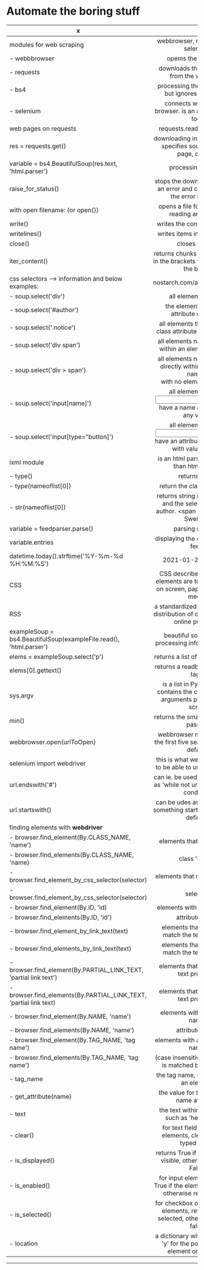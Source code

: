 # Automate the boring stuff

x		                       					|     															|
-----------------------------------------------------------------------------|:-----------------------------------------------------------------------------------------------------------------:|
modules for web scraping							| webbrowser, requests, bs4, selenium											|
- webbbrowser									| opems the web page													|
- requests									| downloads the information from the web page										|
- bs4										| processing the information, but ignores JavaScript									|
- selenium									| connects with the web browser. is an automatization tool								|
web pages on requests								| requests.readthedocs.org/												|
res = requests.get()								| downloading information from specifies source, ie. web page, or a file						|
variable = bs4.BeautifulSoup(res.text, 'html.parser')			| processing the info													|
raise_for_status()								| stops the download if there is an error and communicates the error message						|
with open filename:	(or open())						| opens a file for appending, reading and writing									|
write()									| writes the content to the file											|
writelines()									| writes items in a list to a file											|
close()									| closes the file													|
iter_content()									| returns chunks of the content. in the brackets we can specify the bytes						|
css selectors --> information and below examples:				| nostarch.com/automatestuff2/											|
- soup.select('div')								| all elements named <div>												|
- soup.select('#author')							| the element with an id attribute of author										|
- soup.select('.notice')							| all elements that use a css class attribute named notice								|
- soup.select('div span')							| all elements names <span> that are within an element cnamed <div>							|
- soup.select('div > span')							| all elements names <span> that are directly within an element named <div> with no element between			|
- soup.select('input[name]')							| all elements named <input> that have a name attribute with any value						|
- soup.select('input[type="button]')						| all elements names <input> that have an attribute named type with value button					|
lxml module									| is an html parser, but faster than html.parser									|
- type()									| returns class													|
- type(nameoflist[0])								| return the class of index 0												|
- str(nameoflist[0])								| returns string including tags and the selected part ie. author. <span id="author>Al Sweigart</span>		|
variable = feedparser.parse()							| parsing rss feed													|
variable.entries								| displaying the entries in a rss feed										|
datetime.today().strftime('%Y-%m-%d %H:%M:%S')				| 2021-01-26 16:50:03													|
CSS										| CSS describes how HTML elements are to be displayed on screen, paper, or in other media				|
RSS										| a standardized system for the distribution of content from an online publisher					|
exampleSoup = bs4.BeautifulSoup(exampleFile.read(), 'html.parser')		| beautiful soup module, processing information in file								|
elems = exampleSoup.select('p')						| returns a list of all paragraphs											|
elems[0].gettext()								| returns a readble text without tags											|
sys.argv									|  is a list in Python, which contains the command-line arguments passed to the script				|
min()										| returns the smallest argument passed										|
webbrowser.open(urlToOpen)							| webbrowser module opens the first five search results by default							|
selenium import webdriver							| this is what we need to write to be able to use this module							|
url.endswith('#')								| can ie. be used in a while loop as 'while not url.endswith() as condition						|
url.startswith()								| can be udes as a condition if something starts with what we defined						|
finding elements with **webdriver**						|															|
- browser.find_element(By.CLASS_NAME, 'name')					| elements that use the CSS												|
- browser.find_elements(By.CLASS_NAME, 'name)					| class 'name'														|
- browser.find_element_by_css_selector(selector)				| elements that match the CSS												|
- browser.find_element_by_css_selector(selector)				| selector														|
- browser.find_element(By.ID, 'id)						| elements with a matching id												|
- browser.find_elements(By.ID, 'id')						| attribute value													|
- browser.find_element_by_link_text(text)					| <a> elements thatcompletely match the text provided								|
- browser.find_elements_by_link_text(text)					| <a> elements thatcompletely match the text provided								|
- browser.find_element(By.PARTIAL_LINK_TEXT, 'partial link text')		| <a> elements that contains the text provided									|
- browser.find_elements(By.PARTIAL_LINK_TEXT, 'partial link text)		| <a> elements that contains the text provided									|
- browser.find_element(By.NAME, 'name')					| elements with a matching name											|
- browser.find_elements(By.NAME, 'name')					| attribute value													|
- browser.find_element(By.TAG_NAME, 'tag name')				| elements with a matching tag name											|
- browser.find_elements(By.TAG_NAME, 'tag name')				| (case insensitive) an <a> element is matched by 'a' and 'A'							|
- tag_name									| the tag name, such as 'a' for an <a> element									|
- get_attribute(name)								| the value for the element's name attribute										|
- text										| the text within an element, such as 'hello' in <span>hello</spab>							|
- clear()									| for text field or text area elements, clears the text typed into it						|
- is_displayed()								| returns True if the element is visible, otherwise returns False							|
- is_enabled()									| for input elements, returns True if the element is enables, otherwise returns False				|
- is_selected()								| for checkbox or radio buttom elements, returns True if selected, otherwise returns false				|
- location									| a dictionary with keys 'x' and 'y' for the position of the element on the page					|
-------------------------------------------------------------------------------------------------------------------------------------------------------------------------------------------------	        
